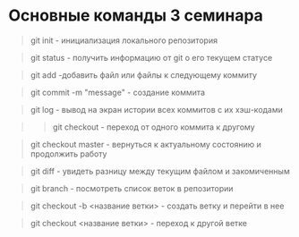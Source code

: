 # Основные команды 3 семинара

> git init - инициализация локального репозитория

> git status - получить информацию от git о его текущем статусе

> git add -добавить файл или файлы к следующему коммиту

> git commit -m "message" - создание коммита

> git log - вывод на экран истории всех коммитов с их хэш-кодами

>> git checkout - переход от одного коммита к другому

> git checkout master - вернуться к актуальному состоянию и продолжить работу

> git diff - увидеть разницу между текущим файлом и закомиченным

> git branch - посмотреть список веток в репозитории

> git checkout -b <название ветки> - создать ветку и перейти в нее

> git checkout <название ветки> - переход к другой ветке
